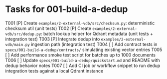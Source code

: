 # Tasks for 001-build-a-dedup

T001 [P] Create `examples/2-external-vdb/src/checksum.py`: deterministic checksum util (unit tests)
T002 [P] Create `examples/2-external-vdb/src/dedup.py`: batch lookup helper for Qdrant metadata (unit tests + integration test)
T003 [P] Integrate dedup into `examples/2-external-vdb/main.py` ingestion path (integration test)
T004 [ ] Add contract tests in `specs/001-build-a-dedup/contracts/` simulating existing vector entries
T005 [ ] Add performance smoke test script for batches up to 1000 documents
T006 [ ] Update `specs/001-build-a-dedup/quickstart.md` and README with dedup behavior notes
T007 [ ] Add CI job or workflow snippet to run dedup integration tests against a local Qdrant instance


